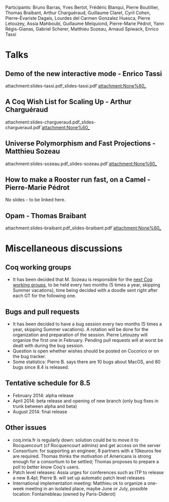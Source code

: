 Participants: Bruno Barras, Yves Bertot, Frédéric Blanqui, Pierre Boutillier, Thomas Braibant, Arthur Charguéraud, Guillaume Claret, Cyril Cohen, Pierre-Ëvariste Dagais, Lourdes del Carmen Gonzalez Huesca, Pierre Letouzey, Assia Mahboubi, Guillaume Melquiond, Pierre-Marie Pédrot, Yann Régis-Gianas, Gabriel Scherer, Matthieu Sozeau, Arnaud Spiwack, Enrico Tassi

Talks
=====

Demo of the new interactive mode - Enrico Tassi
-----------------------------------------------

attachment:slides-tassi.pdf\_slides-tassi.pdf\`<attachment:None%60_>

A Coq Wish List for Scaling Up - Arthur Charguéraud
---------------------------------------------------

attachment:slides-chargueraud.pdf\_slides-chargueraud.pdf\`<attachment:None%60_>

Universe Polymorphism and Fast Projections - Matthieu Sozeau
------------------------------------------------------------

attachment:slides-sozeau.pdf\_slides-sozeau.pdf\`<attachment:None%60_>

How to make a Rooster run fast, on a Camel - Pierre-Marie Pédrot
----------------------------------------------------------------

No slides - to be linked here.

Opam - Thomas Braibant
----------------------

attachment:slides-braibant.pdf\_slides-braibant.pdf\`<attachment:None%60_>

Miscellaneous discussions
=========================

Coq working groups
------------------

-   It has been decided that M. Sozeau is responsible for the [next Coq working groups](NextCoqWG), to be held every two months (5 times a year, skipping Summer vacations), time being decided with a doodle sent right after each GT for the following one.

Bugs and pull requests
----------------------

-   It has been decided to have a bug session every two months (5 times a year, skipping Summer vacations). A rotation will be done for the organization and preparation of the session. Pierre Letouzey will organize the first one in February. Pending pull requests will at worst be dealt with during the bug session.
-   Question is open whether wishes should be posted on Cocorico or on the bug tracker.
-   Some statistics: Pierre B. says there are 10 bugs about MacOS, and 80 bugs since 8.4 is released.

Tentative schedule for 8.5
--------------------------

-   February 2014: alpha release
-   April 2014: beta release and opening of new branch (only bug fixes in trunk between alpha and beta)
-   August 2014: final release

Other issues
------------

-   coq.inria.fr is regularly down: solution could be to move it to Rocquencourt (cf Rocquencourt admins) and get access on the server
-   Consortium: for supporting an engineer, 8 partners with a 10keuros fee are required. Thomas thinks the motivation of Americans is strong enough for a consortium to be settled; Thomas proposes to prepare a poll to better know Coq's users.
-   Patch level releases: Assia urges for conferences such as ITP to release a new 8.4pl; Pierre B. will set up automatic patch level releases
-   International implementation meeting: Matthieu ok to organize a one-week meeting in an isolated place, maybe June or July, possible location: Fontainebleau (owned by Paris-Diderot)

